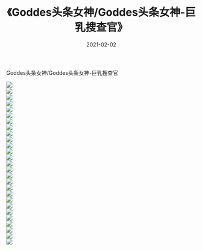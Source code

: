 ﻿---
layout: post
title:  《Goddes头条女神/Goddes头条女神-巨乳搜查官》
date:   2021-02-02
img: http://img.660000.xyz/Sharelink/网络美图/2021/Goddes头条女神/Goddes头条女神-巨乳搜查官/000.jpg
categories: [美女, 清纯, 唯美]
---

Goddes头条女神/Goddes头条女神-巨乳搜查官

 ![](http://img.660000.xyz/Sharelink/网络美图/2021/Goddes头条女神/Goddes头条女神-巨乳搜查官/001.jpg) <br>![](http://img.660000.xyz/Sharelink/网络美图/2021/Goddes头条女神/Goddes头条女神-巨乳搜查官/002.jpg) <br>![](http://img.660000.xyz/Sharelink/网络美图/2021/Goddes头条女神/Goddes头条女神-巨乳搜查官/003.jpg) <br>![](http://img.660000.xyz/Sharelink/网络美图/2021/Goddes头条女神/Goddes头条女神-巨乳搜查官/004.jpg) <br>![](http://img.660000.xyz/Sharelink/网络美图/2021/Goddes头条女神/Goddes头条女神-巨乳搜查官/005.jpg) <br>![](http://img.660000.xyz/Sharelink/网络美图/2021/Goddes头条女神/Goddes头条女神-巨乳搜查官/006.jpg) <br>![](http://img.660000.xyz/Sharelink/网络美图/2021/Goddes头条女神/Goddes头条女神-巨乳搜查官/007.jpg) <br>![](http://img.660000.xyz/Sharelink/网络美图/2021/Goddes头条女神/Goddes头条女神-巨乳搜查官/008.jpg) <br>![](http://img.660000.xyz/Sharelink/网络美图/2021/Goddes头条女神/Goddes头条女神-巨乳搜查官/009.jpg) <br>![](http://img.660000.xyz/Sharelink/网络美图/2021/Goddes头条女神/Goddes头条女神-巨乳搜查官/010.jpg) <br>![](http://img.660000.xyz/Sharelink/网络美图/2021/Goddes头条女神/Goddes头条女神-巨乳搜查官/011.jpg) <br>![](http://img.660000.xyz/Sharelink/网络美图/2021/Goddes头条女神/Goddes头条女神-巨乳搜查官/012.jpg) <br>![](http://img.660000.xyz/Sharelink/网络美图/2021/Goddes头条女神/Goddes头条女神-巨乳搜查官/013.jpg) <br>![](http://img.660000.xyz/Sharelink/网络美图/2021/Goddes头条女神/Goddes头条女神-巨乳搜查官/014.jpg) <br>![](http://img.660000.xyz/Sharelink/网络美图/2021/Goddes头条女神/Goddes头条女神-巨乳搜查官/015.jpg) <br>![](http://img.660000.xyz/Sharelink/网络美图/2021/Goddes头条女神/Goddes头条女神-巨乳搜查官/016.jpg) <br>![](http://img.660000.xyz/Sharelink/网络美图/2021/Goddes头条女神/Goddes头条女神-巨乳搜查官/017.jpg) <br>![](http://img.660000.xyz/Sharelink/网络美图/2021/Goddes头条女神/Goddes头条女神-巨乳搜查官/018.jpg) <br>![](http://img.660000.xyz/Sharelink/网络美图/2021/Goddes头条女神/Goddes头条女神-巨乳搜查官/019.jpg) <br>![](http://img.660000.xyz/Sharelink/网络美图/2021/Goddes头条女神/Goddes头条女神-巨乳搜查官/020.jpg) <br>![](http://img.660000.xyz/Sharelink/网络美图/2021/Goddes头条女神/Goddes头条女神-巨乳搜查官/021.jpg) <br>![](http://img.660000.xyz/Sharelink/网络美图/2021/Goddes头条女神/Goddes头条女神-巨乳搜查官/022.jpg) <br>![](http://img.660000.xyz/Sharelink/网络美图/2021/Goddes头条女神/Goddes头条女神-巨乳搜查官/023.jpg) <br>![](http://img.660000.xyz/Sharelink/网络美图/2021/Goddes头条女神/Goddes头条女神-巨乳搜查官/024.jpg) <br>![](http://img.660000.xyz/Sharelink/网络美图/2021/Goddes头条女神/Goddes头条女神-巨乳搜查官/025.jpg) <br>![](http://img.660000.xyz/Sharelink/网络美图/2021/Goddes头条女神/Goddes头条女神-巨乳搜查官/026.jpg) <br>![](http://img.660000.xyz/Sharelink/网络美图/2021/Goddes头条女神/Goddes头条女神-巨乳搜查官/027.jpg) <br>